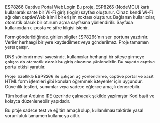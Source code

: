 ESP8266 Captive Portal Web Login
Bu proje, ESP8266 (NodeMCU) kartı kullanarak sahte bir Wi-Fi giriş (login) sayfası oluşturur. Cihaz, kendi Wi-Fi ağı olan captiveWeb isimli bir erişim noktası oluşturur. Bağlanan kullanıcılar, otomatik olarak bir oturum açma sayfasına yönlendirilir. Sayfada kullanıcıdan e-posta ve şifre bilgisi istenir.

Form gönderildiğinde, girilen bilgiler ESP8266'nın seri portuna yazdırılır. Veriler herhangi bir yere kaydedilmez veya gönderilmez. Proje tamamen yerel çalışır.

DNS yönlendirmesi sayesinde, kullanıcılar herhangi bir siteye girmeye çalışsa da otomatik olarak bu giriş ekranına yönlendirilir. Bu sayede captive portal etkisi yaratılır.

Proje, özellikle ESP8266 ile çalışan ağ yönlendirme, captive portal ve basit HTML form işlemleri gibi konuları öğrenmek isteyenler için uygundur. Güvenlik testleri, sunumlar veya sadece eğlence amaçlı denenebilir.

Tüm kodlar Arduino IDE üzerinde çalışacak şekilde yazılmıştır. Kod basit ve kolayca düzenlenebilir yapıdadır.

Bu proje sadece test ve eğitim amaçlı olup, kullanılması taktirde yasal sorumluluk tamamen kullanıcıya aittir. 
